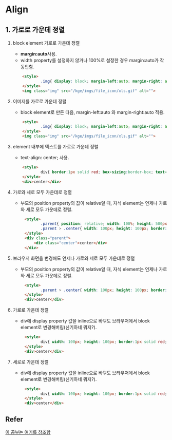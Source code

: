 # Align



## 1.  가로로 가운데 정렬

1. block element 가로로 가운데 정렬
	* **margin:auto**사용.
    * width property를 설정하지 않거나 100%로 설정한 경우 margin:auto가 작동안함.
	```html
    	<style>
                .img{ display: block; margin-left:auto; margin-right: auto;  }
        </style>
    	<img class="img" src="/kge/imgs/file_icon/xls.gif" alt="">
    ```
	
2.  이미지를 가로로 가운데 정렬
	* block element로 만든 다음, margin-left:auto 와 margin-right:auto 적용.
	```html
    	<style>
                .img{ display: block; margin-left:auto; margin-right: auto;  }
        </style>
    	<img class="img" src="/kge/imgs/file_icon/xls.gif" alt="">
    ```

3. element 내부에 텍스트를 가로로 가운데 정렬
	* text-align: center; 사용.
	```html
    	<style>
                div{ border:1px solid red; box-sizing:border-box; text-align: center; }
        </style>
    	<div>center</div>
    ```

4. 가로와 세로 모두 가운데로 정렬
	* 부모의 position property의 값이 relative일 때, 자식 element는 언제나 가로와 세로 모두 가운데로 정렬.
	```html
         <style>
                .parent{ position: relative; width: 100%; height: 500px;  border:1px solid red; box-sizing:border-box; }
                .parent > .center{ width: 100px; height: 100px; border:1px solid red; box-sizing:border-box; position:absolute; top:0; bottom:0; left:0; right:0; margin:auto;}
         </style>
         <div class="parent">
             <div class="center">center</div>
         </div>
    ```
       
5. 브라우저 화면을 변경해도 언제나 가로와 세로 모두 가운데로 정렬
	* 부모의 position property의 값이 relative일 때, 자식 element는 언제나 가로와 세로 모두 가운데로 정렬.
	```html
         <style>
                .parent > .center{ width: 100px; height: 100px; border:1px solid red; box-sizing:border-box; position:fixed; top:0; bottom:0; left:0; right:0; margin:auto;}
         </style>
         <div>center</div>
    ```       

6. 가로로 가운데 정렬
	*  div에 display property 값을 inline으로 바꿔도 브라우저에서 block element로 변경해버림(신기하네 뭐지?).
	```html
         <style>
                div{ width: 100px; height: 100px; border:1px solid red; box-sizing:border-box; position:absolute; left:0; right:0; margin-left:auto; margin-right:auto; }
         </style>
         <div>center</div>
    ```

7. 세로로 가운데 정렬
	*  div에 display property 값을 inline으로 바꿔도 브라우저에서 block element로 변경해버림(신기하네 뭐지?).
	```html
         <style>
                div{ width: 100px; height: 100px; border:1px solid red; box-sizing:border-box; position:absolute; top:0; bottom:0; margin-top:auto; margin-bottom:auto; }
         </style>
         <div>center</div>
    ```                     
       




## Refer
[이 공부는 여기를 참조함](https://www.w3schools.com/css/css_align.asp)
